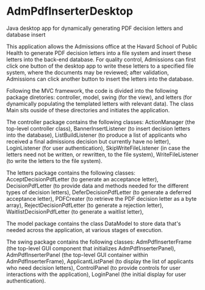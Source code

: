 # AdmPdfInserterDesktop
Java desktop app for dynamically generating PDF decision letters and database insert

This application allows the Admissions office at the Havard School of Public Health to generate PDF decision letters into a file system and insert these letters into the back-end database.  For quality control, Admissions can first click one button of the desktop app to write these letters to a specified file system, where the documents may be reviewed; after validation, Admissions can click another button to insert the letters into the database.


Following the MVC framework, the code is divided into the following package diretories: controller, model, swing (for the view), and letters (for dynamically populating the templated letters with relevant data). The class Main sits ouside of these directories and initiates the application.

The controller package contains the following classes: ActionManager (the top-level controller class), BannerInsertListener (to insert decision letters into the database), ListBuildListener (to produce a list of applicants who received a final admissions decision but currently have no letter), LoginListener (for user authentication), SkipWriteFileListener (in case the letters need not be written, or rewritten, to the file system), WriteFileListener (to write the letters to the file system).


The letters package contains the following classes: AcceptDecisionPdfLetter (to generate an acceptance letter), DecisionPdfLetter (to provide data and methods needed for the different types of decision letters), DeferDecisionPdfLetter (to generate a deferred acceptance letter), PDFCreater (to retrieve the PDF decision letter as a byte array), RejectDecisionPdfLetter (to generate a rejection letter), WaitlistDecisionPdfLetter (to generate a waitlist letter),

The model package contains the class DataModel to store data that's needed across the application, at various stages of execution.

The swing package contains the following classes: AdmPdfInserterFrame (the top-level GUI component that initializes AdmPdfInserterPanel), AdmPdfInserterPanel (the top-level GUI container within AdmPdfInserterFrame), ApplicantListPanel (to display the list of applicants who need decision letters), ControlPanel (to provide controls for user interactions with the application), LoginPanel (the initial display for user authentication).
